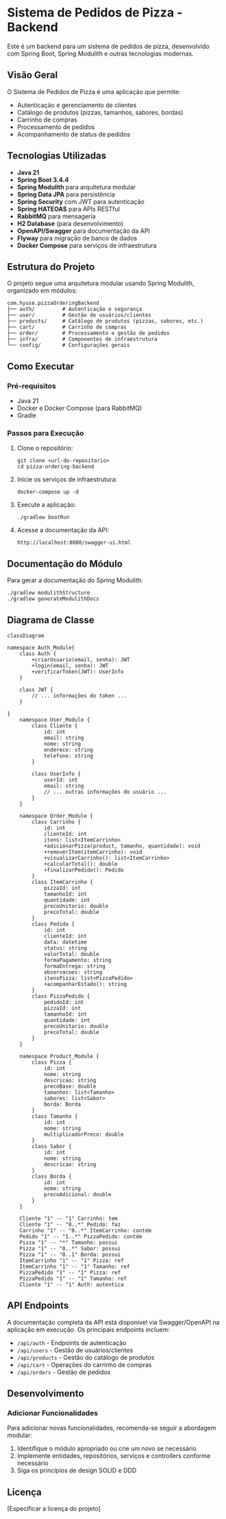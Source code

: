 # Sistema de Pedidos de Pizza - Backend

Este é um backend para um sistema de pedidos de pizza, desenvolvido com Spring Boot, Spring Modulith e outras tecnologias modernas.

## Visão Geral

O Sistema de Pedidos de Pizza é uma aplicação que permite:
- Autenticação e gerenciamento de clientes
- Catálogo de produtos (pizzas, tamanhos, sabores, bordas)
- Carrinho de compras
- Processamento de pedidos
- Acompanhamento de status de pedidos

## Tecnologias Utilizadas

- **Java 21**
- **Spring Boot 3.4.4**
- **Spring Modulith** para arquitetura modular
- **Spring Data JPA** para persistência
- **Spring Security** com JWT para autenticação
- **Spring HATEOAS** para APIs RESTful
- **RabbitMQ** para mensageria
- **H2 Database** (para desenvolvimento)
- **OpenAPI/Swagger** para documentação da API
- **Flyway** para migração de banco de dados
- **Docker Compose** para serviços de infraestrutura

## Estrutura do Projeto

O projeto segue uma arquitetura modular usando Spring Modulith, organizado em módulos:

```
com.hyuse.pizzaOrderingBackend
├── auth/         # Autenticação e segurança
├── user/         # Gestão de usuários/clientes
├── products/     # Catálogo de produtos (pizzas, sabores, etc.)
├── cart/         # Carrinho de compras
├── order/        # Processamento e gestão de pedidos
├── infra/        # Componentes de infraestrutura
└── config/       # Configurações gerais
```

## Como Executar

### Pré-requisitos
- Java 21
- Docker e Docker Compose (para RabbitMQ)
- Gradle

### Passos para Execução

1. Clone o repositório:
   ```
   git clone <url-do-repositorio>
   cd pizza-ordering-backend
   ```

2. Inicie os serviços de infraestrutura:
   ```
   docker-compose up -d
   ```

3. Execute a aplicação:
   ```
   ./gradlew bootRun
   ```

4. Acesse a documentação da API:
   ```
   http://localhost:8080/swagger-ui.html
   ```

## Documentação do Módulo

Para gerar a documentação do Spring Modulith:

```
./gradlew modulithStructure
./gradlew generateModulithDocs
```

## Diagrama de Classe

```mermaid
classDiagram

namespace Auth_Module{
    class Auth {
        +criarUsuario(email, senha): JWT
        +login(email, senha): JWT
        +verificarToken(JWT): UserInfo
    }

    class JWT {
        // ... informações do token ...
    }
    
}
    namespace User_Module {
        class Cliente {
            id: int
            email: string
            nome: string
            endereco: string
            telefone: string
        }        

        class UserInfo {
            userId: int
            email: string
            // ... outras informações do usuário ...
        }
    }

    namespace Order_Module {
        class Carrinho {
            id: int
            clienteId: int
            itens: list<ItemCarrinho>
            +adicionarPizza(product, tamanho, quantidade): void
            +removerItem(itemCarrinho): void
            +visualizarCarrinho(): list<ItemCarrinho>
            +calcularTotal(): double
            +finalizarPedido(): Pedido
        }
        class ItemCarrinho {
            pizzaId: int
            tamanhoId: int
            quantidade: int
            precoUnitario: double
            precoTotal: double
        }
        class Pedido {
            id: int
            clienteId: int
            data: datetime
            status: string
            valorTotal: double
            formaPagamento: string
            formaEntrega: string
            observacoes: string
            itensPizza: list<PizzaPedido>
            +acompanharEstado(): string
        }
        class PizzaPedido {
            pedidoId: int
            pizzaId: int
            tamanhoId: int
            quantidade: int
            precoUnitario: double
            precoTotal: double
        }
    }

    namespace Product_Module {
        class Pizza {
            id: int
            nome: string
            descricao: string
            precoBase: double
            tamanhos: list<Tamanho>
            sabores: list<Sabor>
            borda: Borda
        }
        class Tamanho {
            id: int
            nome: string
            multiplicadorPreco: double
        }
        class Sabor {
            id: int
            nome: string
            descricao: string
        }
        class Borda {
            id: int
            nome: string
            precoAdicional: double
        }
    }
    
    Cliente "1" -- "1" Carrinho: tem
    Cliente "1" -- "0..*" Pedido: faz
    Carrinho "1" -- "0..*" ItemCarrinho: contém
    Pedido "1" -- "1..*" PizzaPedido: contém
    Pizza "1" -- "*" Tamanho: possui
    Pizza "1" -- "0..*" Sabor: possui
    Pizza "1" -- "0..1" Borda: possui
    ItemCarrinho "1" -- "1" Pizza: ref
    ItemCarrinho "1" -- "1" Tamanho: ref
    PizzaPedido "1" -- "1" Pizza: ref
    PizzaPedido "1" -- "1" Tamanho: ref
    Cliente "1" -- "1" Auth: autentica
```

## API Endpoints

A documentação completa da API está disponível via Swagger/OpenAPI na aplicação em execução. Os principais endpoints incluem:

- `/api/auth` - Endpoints de autenticação
- `/api/users` - Gestão de usuários/clientes
- `/api/products` - Gestão do catálogo de produtos
- `/api/cart` - Operações do carrinho de compras
- `/api/orders` - Gestão de pedidos

## Desenvolvimento

### Adicionar Funcionalidades

Para adicionar novas funcionalidades, recomenda-se seguir a abordagem modular:

1. Identifique o módulo apropriado ou crie um novo se necessário
2. Implemente entidades, repositórios, serviços e controllers conforme necessário
3. Siga os princípios de design SOLID e DDD

## Licença

[Especificar a licença do projeto]